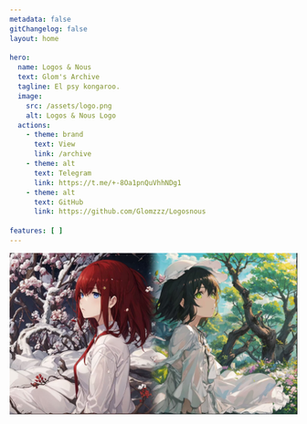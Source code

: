 ```yaml
---
metadata: false
gitChangelog: false
layout: home

hero:
  name: Logos & Nous
  text: Glom's Archive
  tagline: El psy kongaroo.
  image:
    src: /assets/logo.png
    alt: Logos & Nous Logo
  actions:
    - theme: brand
      text: View
      link: /archive
    - theme: alt
      text: Telegram
      link: https://t.me/+-8Oa1pnQuVhhNDg1
    - theme: alt
      text: GitHub
      link: https://github.com/Glomzzz/Logosnous

features: [ ]
---
```


<HomeContent>

<container>
    <img src="/assets/test.jpg">
</container>

</HomeContent>